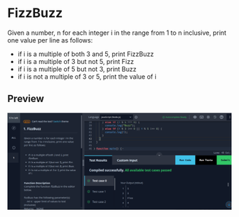# FizzBuzz
Given a number, n for each integer i in the range from 1 to n inclusive, print one value per line as follows:
- if i is a multiple of both 3 and 5, print FizzBuzz
- if i is a multiple of 3 but not 5, print Fizz
- if i is a multiple of 5 but not 3, print Buzz
- if i is not a multiple of 3 or 5, print the value of i
## Preview
![fibuz](assets/image/fibuz.png)